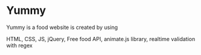 # Yummy

Yummy is a food website is created by using

 HTML,
 CSS,
 JS,
 jQuery,
 Free food API,
 animate.js library,
 realtime validation with regex
